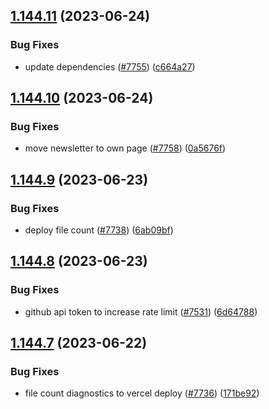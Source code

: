 ## [1.144.11](https://github.com/EddieHubCommunity/LinkFree/compare/v1.144.10...v1.144.11) (2023-06-24)


### Bug Fixes

* update dependencies ([#7755](https://github.com/EddieHubCommunity/LinkFree/issues/7755)) ([c664a27](https://github.com/EddieHubCommunity/LinkFree/commit/c664a27ab88ce800ad84f46ddb2b940376d0f3fc))



## [1.144.10](https://github.com/EddieHubCommunity/LinkFree/compare/v1.144.9...v1.144.10) (2023-06-24)


### Bug Fixes

* move newsletter to own page ([#7758](https://github.com/EddieHubCommunity/LinkFree/issues/7758)) ([0a5676f](https://github.com/EddieHubCommunity/LinkFree/commit/0a5676fcb8188f7e49bf299224a71c860f45b046))



## [1.144.9](https://github.com/EddieHubCommunity/LinkFree/compare/v1.144.8...v1.144.9) (2023-06-23)


### Bug Fixes

* deploy file count ([#7738](https://github.com/EddieHubCommunity/LinkFree/issues/7738)) ([6ab09bf](https://github.com/EddieHubCommunity/LinkFree/commit/6ab09bfe29a3d6377b3bddad54456e04f0bd833a))



## [1.144.8](https://github.com/EddieHubCommunity/LinkFree/compare/v1.144.7...v1.144.8) (2023-06-23)


### Bug Fixes

* github api token to increase rate limit ([#7531](https://github.com/EddieHubCommunity/LinkFree/issues/7531)) ([6d64788](https://github.com/EddieHubCommunity/LinkFree/commit/6d6478838df19de99ef3f936ab9932229a295af8))



## [1.144.7](https://github.com/EddieHubCommunity/LinkFree/compare/v1.144.6...v1.144.7) (2023-06-22)


### Bug Fixes

* file count diagnostics to vercel deploy ([#7736](https://github.com/EddieHubCommunity/LinkFree/issues/7736)) ([171be92](https://github.com/EddieHubCommunity/LinkFree/commit/171be92378180e174474fc4207223e6218f9066c))



